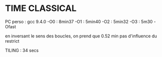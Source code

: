 # TIME CLASSICAL

PC perso : gcc 9.4.0 
-O0 : 8min37
-O1 : 5min40
-O2 : 5min32
-O3 : 5m30
-Ofast


en inversant le sens des boucles, on prend que 0.52 min
pas d'influence du restrict

TILING : 34 secs 
